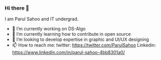 ### Hi there 👋
I am Parul Sahoo and IT undergrad.



- 🔭 I’m currently working on DS-Algo
- 🌱 I’m currently learning how to contribute in open source
- 👯 I’m looking to develop expertise in graphic and UI/UX designing 
- 📫 How to reach me: twitter: https://twitter.com/ParulSahoo
                       Linkedin: https://www.linkedin.com/in/parul-sahoo-4bb8301a0/



